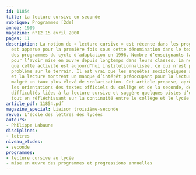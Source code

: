 ```yaml
---
id: 11854
title: La lecture cursive en seconde
rubrique: Programmes [2de]
annee: 1999
magazine: n°12 15 avril 2000
pages: 11
description: La notion de « lecture cursive » est récente dans les programmes. Elle
  est apparue pour la première fois sous cette dénomination dans le texte officiel
  des programmes du cycle d’adaptation en 1996. Nombre d’enseignants la connaissent
  pour l’avoir mise en œuvre depuis longtemps dans leurs classes. La nouveauté, c’est
  que cette activité est aujourd’hui institutionnalisée, ce qui n’est pas sans poser
  problème sur le terrain. Il est vrai que les enquêtes sociologiques sur les jeunes
  et la lecture montrent un manque d’intérêt préoccupant pour la lecture personnelle,
  malgré un taux plus élevé de scolarisation. Cet article propose, après avoir rappelé
  les orientations des textes officiels du collège et de la seconde, de pointer les
  difficultés liées à la lecture cursive et suggère quelques pistes d’exploitation,
  tout en réfléchissant sur la continuité entre le collège et le lycée en la matière.
article_pdf: 11854.pdf
magazine_special: Liaison troisième-seconde
revue: L’école des lettres des lycées
auteurs:
- Philippe Labaune
disciplines:
- lettres
niveau_etudes:
- seconde
programmes:
- lecture cursive au lycée
- mise en œuvre des programmes et progressions annuelles
---
```

